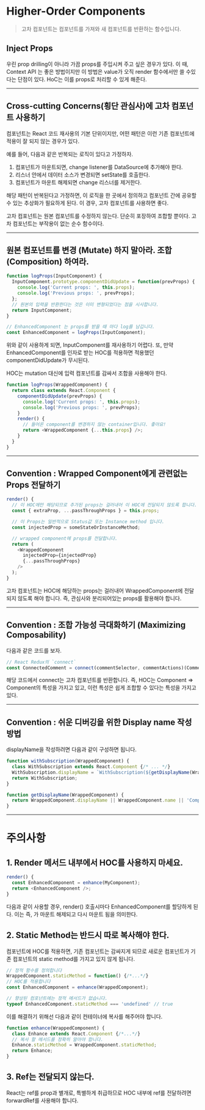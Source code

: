 # Higher-Order Components

> 고차 컴포넌트는 컴포넌트를 가져와 새 컴포넌트를 반환하는 함수입니다.


## Inject Props

우린 prop drilling이 아니라 가끔 props를 주입시켜 주고 싶은 경우가 있다. 이 때, Context API 는 좋은 방법이지만 이 방법은 value가 오직 render 함수에서만 쓸 수있다는 단점이 있다. HoC는 이를 props로 처리할 수 있게 해준다.


---

## Cross-cutting Concerns(횡단 관심사)에 고차 컴포넌트 사용하기

컴포넌트는 React 코드 재사용의 기본 단위이지만, 어떤 패턴은 이런 기존 컴포넌트에 적용이 잘 되지 않는 경우가 있다.

예를 들어, 다음과 같은 반복되는 로직이 있다고 가정하자.

1. 컴포넌트가 마운트되면, change listener를 DataSource에 추가해야 한다. 
2. 리스너 안에서 데이터 소스가 변경되면 setState를 호출한다.
3. 컴포넌트가 마운트 해제되면 change 리스너를 제거한다.

해당 패턴이 반복된다고 가정하면, 이 로직을 한 곳에서 정의하고 컴포넌트 간에 공유할 수 있는 추상화가 필요하게 된다. 이 경우, 고차 컴포넌트를 사용하면 좋다.

고차 컴포넌트는 원본 컴포넌트를 수정하지 않는다. 단순히 포장하여 조합할 뿐이다. 고차 컴포넌트는 부작용이 없는 순수 함수이다.

---

## 원본 컴포넌트를 변경 (Mutate) 하지 말아라. 조합(Composition) 하여라.

```js
function logProps(InputComponent) {
  InputComponent.prototype.componentDidUpdate = function(prevProps) {
    console.log('Current props: ', this.props);
    console.log('Previous props: ', prevProps);
  };
  // 원본의 입력을 반환한다는 것은 이미 변형되었다는 점을 시사합니다.
  return InputComponent;
}

// EnhancedComponent 는 props를 받을 때 마다 log를 남깁니다.
const EnhancedComponent = logProps(InputComponent);
```

위와 같이 사용하게 되면, InputComponent를 재사용하기 어렵다. 또, 만약 EnhancedComponent를 인자로 받는 HOC를 적용하면 적용했던 componentDidUpdate가 무시된다.

HOC는 mutation 대신에 입력 컴포넌트를 감싸서 조합을 사용해야 한다.

```js
function logProps(WrappedComponent) {
  return class extends React.Component {
    componentDidUpdate(prevProps) {
      console.log('Current props: ', this.props);
      console.log('Previous props: ', prevProps);
    }
    render() {
      // 들어온 component를 변경하지 않는 container입니다. 좋아요!
      return <WrappedComponent {...this.props} />;
    }
  }
}
```

---

## Convention : Wrapped Component에게 관련없는 Props 전달하기

```js
render() {
  // 이 HOC에만 해당되므로 추가된 props는 걸러내어 이 HOC에 전달되지 않도록 합니다.
  const { extraProp, ...passThroughProps } = this.props;

  // 이 Props는 일반적으로 Status값 또는 Instance method 입니다.
  const injectedProp = someStateOrInstanceMethod;

  // wrapped component에 props를 전달합니다.
  return (
    <WrappedComponent
      injectedProp={injectedProp}
      {...passThroughProps}
    />
  );
}
```

고차 컴포넌트는 HOC에 해당하는 props는 걸러내어 WrappedComponent에 전달되지 않도록 해야 합니다. 즉, 관심사와 분리되어있는 props를 활용해야 합니다.

---

## Convention : 조합 가능성 극대화하기 (Maximizing Composability)

다음과 같은 코드를 보자.

```js
// React Redux의 `connect`
const ConnectedComment = connect(commentSelector, commentActions)(CommentList);
```

해당 코드에서 connect는 고차 컴포넌트를 반환합니다. 즉, HOC는 Component => Component의 특성을 가지고 있고, 이런 특성은 쉽게 조합할 수 있다는 특성을 가지고 있다.

---

## Convention : 쉬운 디버깅을 위한 Display name 작성 방법

displayName을 작성하려면 다음과 같이 구성하면 됩니다.

```js
function withSubscription(WrappedComponent) {
  class WithSubscription extends React.Component {/* ... */}
  WithSubscription.displayName = `WithSubscription(${getDisplayName(WrappedComponent)})`;
  return WithSubscription;
}

function getDisplayName(WrappedComponent) {
  return WrappedComponent.displayName || WrappedComponent.name || 'Component';
}
```

---

# 주의사항

## 1. Render 메서드 내부에서 HOC를 사용하지 마세요.

```js
render() {
  const EnhancedComponent = enhance(MyComponent);
  return <EnhancedComponent />;
}
```

다음과 같이 사용할 경우, render() 호출시마다 EnhancedComponent를 할당하게 된다. 이는 즉, <EnhancedComponent/>가 마운트 해제되고 다시 마운트 됨을 의미한다.

## 2. Static Method는 반드시 따로 복사해야 한다.

컴포넌트에 HOC를 적용하면, 기존 컴포넌트는 감싸지게 되므로 새로운 컴포넌트가 기존 컴포넌트의 static method를 가지고 있지 않게 됩니다.

```js
// 정적 함수를 정의합니다
WrappedComponent.staticMethod = function() {/*...*/}
// HOC를 적용합니다
const EnhancedComponent = enhance(WrappedComponent);

// 향상된 컴포넌트에는 정적 메서드가 없습니다.
typeof EnhancedComponent.staticMethod === 'undefined' // true
```

이를 해결하기 위해선 다음과 같이 컨테이너에 복사를 해주어야 합니다.
```js
function enhance(WrappedComponent) {
  class Enhance extends React.Component {/*...*/}
  // 복사 할 메서드를 정확히 알아야 합니다.
  Enhance.staticMethod = WrappedComponent.staticMethod;
  return Enhance;
}
```

## 3. Ref는 전달되지 않는다.
React는 ref를 prop과 별개로, 특별하게 취급하므로 HOC 내부에 ref를 전달하려면 forwardRef를 사용해야 합니다.